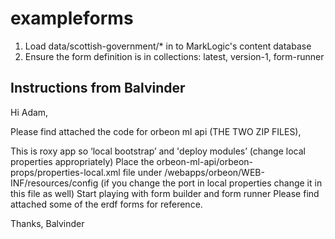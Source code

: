 # exampleforms


1. Load data/scottish-government/* in to MarkLogic's content database
1. Ensure the form definition is in collections: latest, version-1, form-runner


## Instructions from Balvinder

Hi Adam,

Please find attached the code for orbeon ml api (THE TWO ZIP FILES),

This is roxy app so ‘local bootstrap’ and 'deploy modules’ (change local properties appropriately)
Place the orbeon-ml-api/orbeon-props/properties-local.xml file under <tomcat>/webapps/orbeon/WEB-INF/resources/config (if you change the port in local properties change it in this file as well)
Start playing with form builder and form runner
Please find attached some of the erdf forms for reference.

Thanks,
Balvinder
